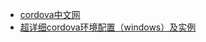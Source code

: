 * [cordova中文网](http://cordova.axuer.com/)
* [超详细cordova环境配置（windows）及实例](http://www.cnblogs.com/xiyangbaixue/archive/2016/04/11/5374728.html)